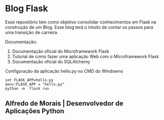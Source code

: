 # Blog Flask 

<p>Esse repositório tem como objetivo consolidar conhecimentos em Flask na construção de um Blog. Esse blog terá o intuito de contar os passos para uma transição de carreira.</p>

Documentação:

1. Documentação oficial do Microframework Flask
2. Tutorial de como fazer uma aplicação Web com o Microframework Flask
3. Documentação oficial do SQLAlchemy


Configuração da aplicação hello.py no CMD do Windowns

~~~CMD
set FLASK_APP=hello.py
$env:FLASK_APP = "hello.py"
python -m  flask run
~~~

## Alfredo de Morais | Desenvolvedor de Aplicações Python